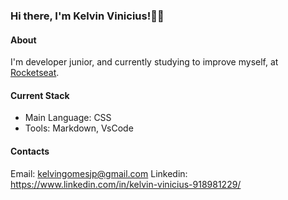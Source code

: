 ### Hi there, I'm Kelvin Vinicius!🧑‍💻

#### About
I'm developer junior, and currently studying to improve myself, at [Rocketseat](ttps://www.rocketseat.com.br/).

#### Current Stack
- Main Language: CSS
- Tools: Markdown, VsCode

#### Contacts

Email: kelvingomesjp@gmail.com
Linkedin: https://www.linkedin.com/in/kelvin-vinicius-918981229/
